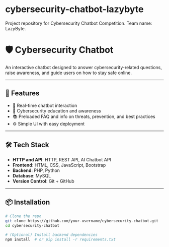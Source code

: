 # cybersecurity-chatbot-lazybyte
Project repository for Cybersecurity Chatbot Competition. Team name: LazyByte.

# 🛡️ Cybersecurity Chatbot

An interactive chatbot designed to answer cybersecurity-related questions, raise awareness, and guide users on how to stay safe online.

---

## 🚀 Features

- 💬 Real-time chatbot interaction
- 🔐 Cybersecurity education and awareness
- 📚 Preloaded FAQ and info on threats, prevention, and best practices
- ⚙️ Simple UI with easy deployment

---

## 🛠️ Tech Stack

- **HTTP and API**: HTTP, REST API, AI Chatbot API
- **Frontend**: HTML, CSS, JavaScript, Bootstrap
- **Backend**: PHP, Python
- **Database**: MySQL
- **Version Control**: Git + GitHub

---

## 📦 Installation

```bash
# Clone the repo
git clone https://github.com/your-username/cybersecurity-chatbot.git
cd cybersecurity-chatbot

# (Optional) Install backend dependencies
npm install  # or pip install -r requirements.txt
